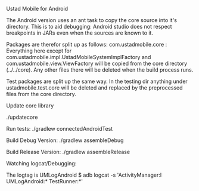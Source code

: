 Ustad Mobile for Android


The Android version uses an ant task to copy the core source into
it's directory.  This is to aid debugging: Android studio does not
respect breakpoints in JARs even when the sources are known to it.

Packages are therefor split up as follows:
com.ustadmobile.core : Everything here except for 
com.ustadmobile.impl.UstadMobileSystemImplFactory and
com.ustadmobile.view.ViewFactory will be copied from the core
directory (../../core).  Any other files there will be deleted
when the build process runs.

Test packages are split up the same way.  In the testing dir
anything under ustadmobile.test.core will be deleted and 
replaced by the preprocessed files from the core directory.

Update core library

./updatecore

Run tests:
./gradlew connectedAndroidTest

Build Debug Version:
./gradlew assembleDebug

Build Release Version:
./gradlew assembleRelease

Watching logcat/Debugging:

The logtag is UMLogAndroid
$ adb logcat -s 'ActivityManager:I UMLogAndroid:* TestRunner:*'
